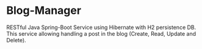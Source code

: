 # Blog-Manager
RESTful Java Spring-Boot Service using Hibernate with H2 persistence DB. This service allowing handling a post in the blog (Create, Read, Update and Delete).
